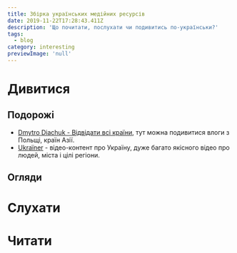 ```yaml
---
title: Збірка українських медійних ресурсів
date: 2019-11-22T17:28:43.411Z
description: 'Що почитати, послухати чи подивитись по-українськи?'
tags:
  - blog
category: interesting
previewImage: 'null'
---
```

# Дивитися

## Подорожі

* [Dmytro Diachuk - Відвідати всі країни](https://www.youtube.com/channel/UCnHJlaJfzvLXbizO51WUopw), тут можна подивитися влоги з Польщі, країн Азії.
* [Ukraїner](Ukraїner) - відео-контент про Україну, дуже багато якісного відео про людей, міста і цілі регіони.

## Огляди

# Слухати

# Читати
